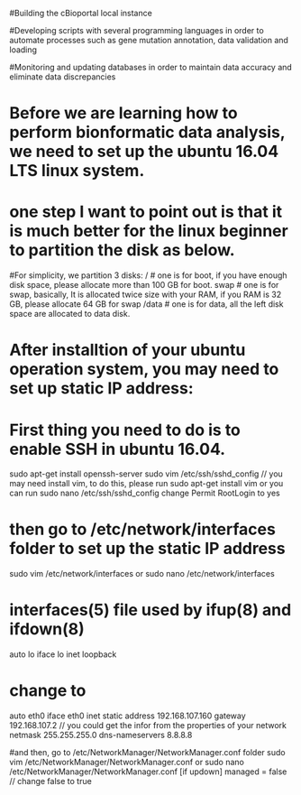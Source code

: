 #Building the cBioportal local instance

#Developing scripts with several programming languages in order to automate processes such as gene mutation annotation, data validation and loading

#Monitoring and updating databases in order to maintain data accuracy and eliminate data discrepancies


# Before we are learning how to perform bionformatic data analysis, we need to set up the ubuntu 16.04 LTS linux system.
# one step I want to point out is that it is much better for the linux beginner to partition the disk as below.
#For simplicity, we partition 3 disks:
/ # one is for boot, if you have enough disk space, please allocate more than 100 GB for boot.
swap # one is for swap, basically, It is allocated twice size with your RAM, if you RAM is 32 GB, please allocate 64 GB for swap
/data # one is for data, all the left disk space are allocated to data disk. 

# After installtion of your ubuntu operation system, you may need to set up static IP address:
# First thing you need to do is to enable SSH in ubuntu 16.04.
sudo apt-get install openssh-server
sudo vim /etc/ssh/sshd_config   // you may need install vim, to do this, please run sudo apt-get install vim or you can run sudo nano /etc/ssh/sshd_config
change Permit RootLogin to yes
# then go to /etc/network/interfaces folder to set up the static IP address
sudo vim /etc/network/interfaces or sudo nano /etc/network/interfaces

# interfaces(5) file used by ifup(8) and ifdown(8)
auto lo
iface lo inet loopback
# change to 
auto eth0
iface eth0 inet static
address 192.168.107.160
gateway 192.168.107.2 // you could get the infor from the properties of your network
netmask 255.255.255.0
dns-nameservers 8.8.8.8

#and then, go to /etc/NetworkManager/NetworkManager.conf folder
sudo vim /etc/NetworkManager/NetworkManager.conf  or sudo nano /etc/NetworkManager/NetworkManager.conf
[if updown] managed = false  // change false to true
